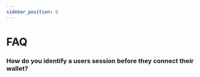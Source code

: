 ```yaml
---
sidebar_position: 8
---
```


# FAQ

### How do you identify a users session before they connect their wallet?
